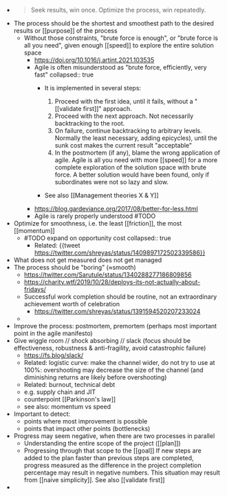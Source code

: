 - > Seek results, win once. Optimize the process, win repeatedly.
- The process should be the shortest and smoothest path to the desired results or [[purpose]] of the process
	- Without those constraints, "brute force is enough", or "brute force is all you need", given enough [[speed]] to explore the entire solution space
		- https://doi.org/10.1016/j.artint.2021.103535
		- Agile is often misunderstood as "brute force, efficiently, very fast"
		  collapsed:: true
			- It is implemented in several steps:
			  
			  1. Proceed with the first idea, until it fails, without a "[[validate first]]" approach.
			  2. Proceed with the next approach. Not necessarily backtracking to the root.
			  3. On failure, continue backtracking to arbitrary levels. Normally the least necessary, adding epicycles), until the sunk cost makes the current result "acceptable"
			  4. In the postmortem (if any), blame the wrong application of agile. Agile is all you need with more [[speed]] for a more complete exploration of the solution space with brute force. A better solution would have been found, only if subordinates were not so lazy and slow.
			- See also [[Management theories X & Y]]
		- https://blog.gardeviance.org/2017/08/better-for-less.html
		- Agile is rarely properly understood #TODO
- Optimize for smoothness, i.e. the least [[friction]], the most [[momentum]]
	- #TODO expand on opportunity cost
	  collapsed:: true
		- Related: {{tweet https://twitter.com/shreyas/status/1409897172502339586}}
- What does not get measured does not get managed
- The process should be "boring" (≈smooth)
	- https://twitter.com/Sarutule/status/1340288277186809856
	- https://charity.wtf/2019/10/28/deploys-its-not-actually-about-fridays/
	- Successful work completion should be routine, not an extraordinary achievement worth of celebration
		- https://twitter.com/shreyas/status/1391594520207233024
	-
- Improve the process: postmortem, premortem (perhaps most important point in the agile manifesto)
- Give wiggle room // shock absorbing // slack (focus should be effectiveness, robustness & anti-fragility, avoid catastrophic failure)
	- https://fs.blog/slack/
	- Related: logistic curve: make the channel wider, do not try to use at 100%: overshooting may decrease the size of the channel (and diminishing returns are likely before overshooting)
	- Related: burnout, technical debt
	- e.g. supply chain and JIT
	- counterpoint [[Parkinson's law]]
	- see also: momentum vs speed
- Important to detect:
  * points where most improvement is possible
  * points that impact other points (bottlenecks)
- Progress may seem negative, when there are two processes in parallel
  * Understanding the entire scope of the project ([[plan]])
  * Progressing through that scope to the [[goal]]
  If new steps are added to the plan faster than previous steps are completed, progress measured as the difference in the project completion percentage may result in negative numbers. This situation may result from [[naive simplicity]]. See also [[validate first]]
-